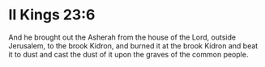 # II Kings 23:6

And he brought out the Asherah from the house of the Lord, outside Jerusalem, to the brook Kidron, and burned it at the brook Kidron and beat it to dust and cast the dust of it upon the graves of the common people.
